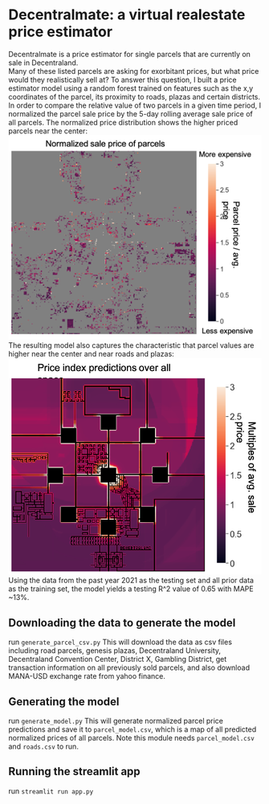 # Decentralmate: a virtual realestate price estimator
Decentralmate is a price estimator for single parcels that are currently on sale in Decentraland.  
Many of these listed parcels are asking for exorbitant prices, but what price would they realistically sell at? To answer this question, I built a price estimator model using a random forest trained on features such as the x,y coordinates of the parcel, its proximity to roads, plazas and certain districts. In order to compare the relative value of two parcels in a given time period, I normalized the parcel sale price by the 5-day rolling average sale price of all parcels. The normalized price distribution shows the higher priced parcels near the center:
<img src="https://github.com/i02132002/decentraland_playground/blob/main/images/data.png?raw=true" width="700" />  
The resulting model also captures the characteristic that parcel values are higher near the center and near roads and plazas:
<img src="https://github.com/i02132002/decentraland_playground/blob/main/images/model.png?raw=true" width="700" />
Using the data from the past year 2021 as the testing set and all prior data as the training set, the model yields a testing R^2 value of 0.65 with MAPE ~13%.

## Downloading the data to generate the model
run `generate_parcel_csv.py`
This will download the data as csv files including road parcels, genesis plazas, Decentraland University, Decentraland Convention Center, District X, Gambling District, get transaction information on all previously sold parcels, and also download MANA-USD exchange rate from yahoo finance.
## Generating the model
run `generate_model.py`
This will generate normalized parcel price predictions and save it to `parcel_model.csv`, which is a map of all predicted normalized prices of all parcels. Note this module needs `parcel_model.csv` and `roads.csv` to run.
## Running the streamlit app
run `streamlit run app.py`